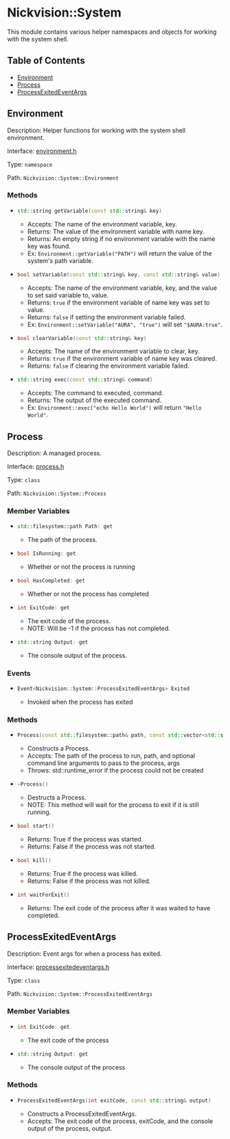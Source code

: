 # Nickvision::System

This module contains various helper namespaces and objects for working with the system shell.

## Table of Contents
- [Environment](#environment)
- [Process](#process)
- [ProcessExitedEventArgs](#processexitedeventargs)

## Environment
Description: Helper functions for working with the system shell environment.

Interface: [environment.h](/include/system/environment.h)

Type: `namespace`

Path: `Nickvision::System::Environment`

### Methods
- ```cpp
  std::string getVariable(const std::string& key)
  ```
    - Accepts: The name of the environment variable, key.
    - Returns: The value of the environment variable with name key.
    - Returns: An empty string if no environment variable with the name key was found.
    - Ex: `Environment::getVariable("PATH")` will return the value of the system's path variable.
- ```cpp
  bool setVariable(const std::string& key, const std::string& value)
  ```
    - Accepts: The name of the environment variable, key, and the value to set said variable to, value.
    - Returns: `true` if the environment variable of name key was set to value.
    - Returns: `false` if setting the environment variable failed.
    - Ex: `Environment::setVariable("AURA", "true")` will set `"$AURA:true"`.
- ```cpp
  bool clearVariable(const std::string& key)
  ```
    - Accepts: The name of the environment variable to clear, key.
    - Returns: `true` if the environment variable of name key was cleared.
    - Returns: `false` if clearing the environment variable failed.
- ```cpp
  std::string exec(const std::string& command)
  ```
    - Accepts: The command to executed, command.
    - Returns: The output of the executed command.
    - Ex: `Environment::exec("echo Hello World")` will return `"Hello World"`.

## Process
Description: A managed process.

Interface: [process.h](/include/system/process.h)

Type: `class`

Path: `Nickvision::System::Process`

### Member Variables
- ```cpp
  std::filesystem::path Path: get
  ```
    - The path of the process.
- ```cpp
  bool IsRunning: get
  ```
    - Whether or not the process is running
- ```cpp
  bool HasCompleted: get
  ```
    - Whether or not the process has completed
- ```cpp
  int ExitCode: get
  ```
    - The exit code of the process.
    - NOTE: Will be -1 if the process has not completed.
- ```cpp
  std::string Output: get
  ```
    - The console output of the process.

### Events
- ```cpp
  Event<Nickvision::System::ProcessExitedEventArgs> Exited
  ```
    - Invoked when the process has exited

### Methods
- ```cpp
  Process(const std::filesystem::path& path, const std::vector<std::string>& args)
  ```
    - Constructs a Process.
    - Accepts: The path of the process to run, path, and optional command line arguments to pass to the process, args
    - Throws: std::runtime_error if the process could not be created
- ```cpp
  ~Process()
  ```
    - Destructs a Process.
    - NOTE: This method will wait for the process to exit if it is still running.
- ```cpp
  bool start()
  ```
    - Returns: True if the process was started.
    - Returns: False if the process was not started.
- ```cpp
  bool kill()
  ```
    - Returns: True if the process was killed.
    - Returns: False if the process was not killed.
- ```cpp
  int waitForExit()
  ```
    - Returns: The exit code of the process after it was waited to have completed.

## ProcessExitedEventArgs
Description: Event args for when a process has exited.

Interface: [processexitedeventargs.h](/include/system/processexitedeventargs.h)

Type: `class`

Path: `Nickvision::System::ProcessExitedEventArgs`

### Member Variables
- ```cpp
  int ExitCode: get
  ```
    - The exit code of the process
- ```cpp
  std::string Output: get
  ```
    - The console output of the process

### Methods
- ```cpp
  ProcessExitedEventArgs(int exitCode, const std::string& output)
  ``` 
    - Constructs a ProcessExitedEventArgs.
    - Accepts: The exit code of the process, exitCode, and the console output of the process, output.